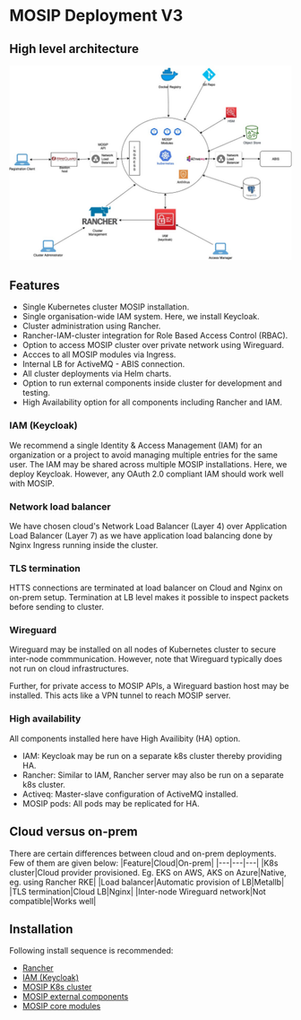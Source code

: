 # MOSIP Deployment V3

## High level architecture
![](docs/images/deployment_architecture.jpg)

## Features
* Single Kubernetes cluster MOSIP installation.
* Single organisation-wide IAM system. Here, we install Keycloak.
* Cluster administration using Rancher. 
* Rancher-IAM-cluster integration for Role Based Access Control (RBAC).
* Option to access MOSIP cluster over private network using Wireguard.
* Accces to all MOSIP modules via Ingress. 
* Internal LB for ActiveMQ - ABIS connection. 
* All cluster deployments via Helm charts.
* Option to run external components inside cluster for development and testing.
* High Availability option for all components including Rancher and IAM.

### IAM (Keycloak)
We recommend a single Identity & Access Management (IAM) for an organization or a project to avoid managing multiple entries for the same user.  The IAM may be shared across multiple MOSIP installations.  Here, we deploy Keycloak. However, any OAuth 2.0 compliant IAM should work well with MOSIP.

### Network load balancer
We have chosen cloud's Network Load Balancer (Layer 4) over Application Load Balancer (Layer 7) as we have application load balancing done by Nginx Ingress running inside the cluster.

### TLS termination
HTTS connections are terminated at load balancer on Cloud and Nginx on on-prem setup. Termination at LB level makes it possible to inspect packets before sending to cluster.

### Wireguard
Wireguard may be installed on all nodes of Kubernetes cluster to secure inter-node commmunication.  However, note that Wireguard typically does not run on cloud infrastructures.

Further, for private access to MOSIP APIs, a Wireguard bastion host may be installed.  This acts like a VPN tunnel to reach MOSIP server.

### High availability
All components installed here have High Availibity (HA) option.
* IAM:  Keycloak may be run on a separate k8s cluster thereby providing HA. 
* Rancher: Similar to IAM, Rancher server may also be run on a separate k8s cluster. 
* Activeq: Master-slave configuration of ActiveMQ installed.
* MOSIP pods:  All pods may be replicated for HA.

## Cloud versus on-prem
There are certain differences between cloud and on-prem deployments.  Few of them are given below:
|Feature|Cloud|On-prem|
|---|---|---|
|K8s cluster|Cloud provider provisioned. Eg. EKS on AWS, AKS on Azure|Native, eg. using Rancher RKE|
|Load balancer|Automatic provision of LB|Metallb|
|TLS termination|Cloud LB|Nginx|
|Inter-node Wireguard network|Not compatible|Works well|

## Installation
Following install sequence is recommended:
* [Rancher](rancher/README.md) 
* [IAM (Keycloak)](external/iam/README.md)
* [MOSIP K8s cluster](cluster/README.md)
* [MOSIP external components](external/README.md)
* [MOSIP core modules](mosip/README.md)


